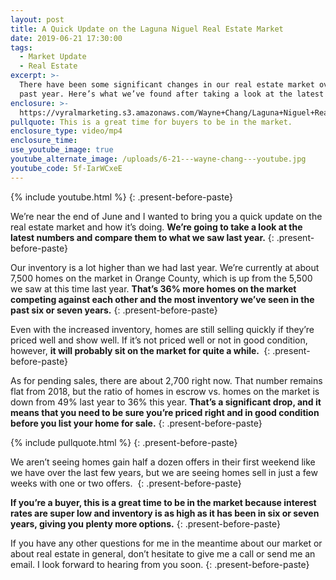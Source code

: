 ```yaml
---
layout: post
title: A Quick Update on the Laguna Niguel Real Estate Market
date: 2019-06-21 17:30:00
tags:
  - Market Update
  - Real Estate
excerpt: >-
  There have been some significant changes in our real estate market over the
  past year. Here’s what we’ve found after taking a look at the latest numbers.
enclosure: >-
  https://vyralmarketing.s3.amazonaws.com/Wayne+Chang/Laguna+Niguel+Real+Estate-+Real+Estate+Market+In+June.mp4
pullquote: This is a great time for buyers to be in the market.
enclosure_type: video/mp4
enclosure_time:
use_youtube_image: true
youtube_alternate_image: /uploads/6-21---wayne-chang---youtube.jpg
youtube_code: 5f-IarWCxeE
---
```


{% include youtube.html %}
{: .present-before-paste}

We’re near the end of June and I wanted to bring you a quick update on the real estate market and how it’s doing. **We’re going to take a look at the latest numbers and compare them to what we saw last year.**
{: .present-before-paste}

Our inventory is a lot higher than we had last year. We’re currently at about 7,500 homes on the market in Orange County, which is up from the 5,500 we saw at this time last year. **That’s 36% more homes on the market competing against each other and the most inventory we’ve seen in the past six or seven years.**
{: .present-before-paste}

Even with the increased inventory, homes are still selling quickly if they’re priced well and show well. If it’s not priced well or not in good condition, however, **it will probably sit on the market for quite a while.&nbsp;**
{: .present-before-paste}

As for pending sales, there are about 2,700 right now. That number remains flat from 2018, but the ratio of homes in escrow vs. homes on the market is down from 49% last year to 36% this year. **That’s a significant drop, and it means that you need to be sure you’re priced right and in good condition before you list your home for sale.**
{: .present-before-paste}

{% include pullquote.html %}
{: .present-before-paste}

We aren’t seeing homes gain half a dozen offers in their first weekend like we have over the last few years, but we are seeing homes sell in just a few weeks with one or two offers.&nbsp;
{: .present-before-paste}

**If you’re a buyer, this is a great time to be in the market because interest rates are super low and inventory is as high as it has been in six or seven years, giving you plenty more options.**
{: .present-before-paste}

If you have any other questions for me in the meantime about our market or about real estate in general, don’t hesitate to give me a call or send me an email. I look forward to hearing from you soon.
{: .present-before-paste}